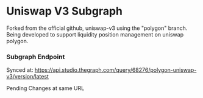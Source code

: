 # Uniswap V3 Subgraph

Forked from the official github, uniswap-v3 using the "polygon" branch. 
Being developed to support liquidity position management on uniswap polygon.

### Subgraph Endpoint 

Synced at: https://api.studio.thegraph.com/query/68276/polygon-uniswap-v3/version/latest

Pending Changes at same URL

